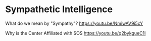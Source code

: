 # Sympathetic Intelligence

What do we mean by "Sympathy"?
https://youtu.be/NmiwAV9i5cY

Why is the Center Affiliated with SOS
https://youtu.be/q2bykgueC1I